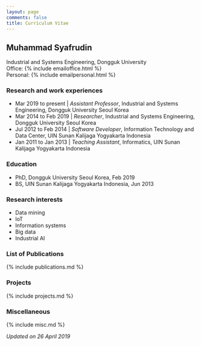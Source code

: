 ```yaml
---
layout: page
comments: false
title: Curriculum Vitae
---
```

## Muhammad Syafrudin

Industrial and Systems Engineering, Dongguk University<br>
Office: {% include emailoffice.html %}<br>
Personal: {% include emailpersonal.html %}

### Research and work experiences
- Mar 2019 to present  | *Assistant Professor*, Industrial and Systems Engineering, Dongguk University Seoul Korea
- Mar 2014 to Feb 2019 | *Researcher*, Industrial and Systems Engineering, Dongguk University Seoul Korea
- Jul 2012 to Feb 2014 | *Software Developer*, Information Technology and Data Center, UIN Sunan Kalijaga Yogyakarta Indonesia 
- Jan 2011 to Jan 2013 | *Teaching Assistant*, Informatics, UIN Sunan Kalijaga Yogyakarta Indonesia 

### Education
- PhD, Dongguk University Seoul Korea, Feb 2019
- BS, UIN Sunan Kalijaga Yogyakarta Indonesia, Jun 2013 

### Research interests
- Data mining
- IoT
- Information systems
- Big data
- Industrial AI

### List of Publications
{% include publications.md %}

### Projects
{% include projects.md %}

### Miscellaneous
{% include misc.md %}


*Updated on 26 April 2019*
